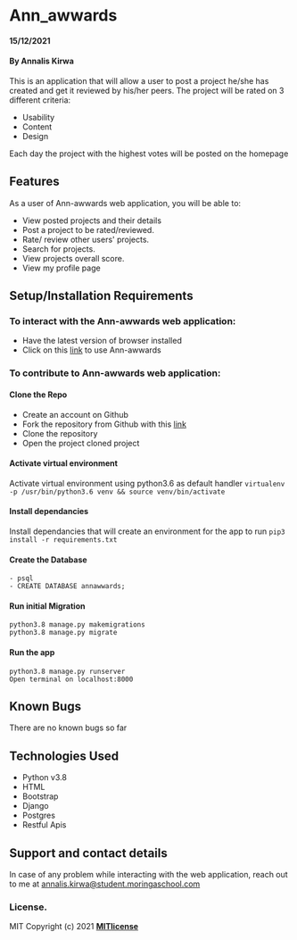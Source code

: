 # Ann_awwards  

#### 15/12/2021   
#### By **Annalis Kirwa**   

This is an application that will allow a user to post a project he/she has created and get it reviewed by his/her peers.
The project will be rated on 3 different criteria:  
* Usability  
* Content  
* Design 

Each day the project with the highest votes will be posted on the homepage  

## Features 
As a user of Ann-awwards web application, you will be able to:  
* View posted projects and their details
* Post a project to be rated/reviewed.
* Rate/ review other users' projects.
* Search for projects.
* View projects overall score.  
* View my profile page  


## Setup/Installation Requirements  
 ### To interact with the Ann-awwards web application:
 * Have the latest version of browser installed   
 * Click on this <a href = "https://annawwwards.herokuapp.com/">link</a> to use Ann-awwards  
  ### To contribute to Ann-awwards web application:  
 #### Clone the Repo  
 * Create an account on Github
* Fork the repository from Github with this <a href = "https://github.com/Annaliskirwa/_Awwards" >link </a>
* Clone the repository
* Open the project cloned project
####  Activate virtual environment
Activate virtual environment using python3.6 as default handler
    `virtualenv -p /usr/bin/python3.6 venv && source venv/bin/activate`
####  Install dependancies
Install dependancies that will create an environment for the app to run `pip3 install -r requirements.txt`
####  Create the Database
    - psql
    - CREATE DATABASE annawwards;  
    
#### Run initial Migration
    python3.8 manage.py makemigrations   
    python3.8 manage.py migrate
#### Run the app
    python3.8 manage.py runserver
    Open terminal on localhost:8000  
    
  ## Known Bugs
There are no known bugs so far
## Technologies Used  
* Python v3.8  
* HTML
* Bootstrap
* Django  
* Postgres 
* Restful Apis  
## Support and contact details
In case of any problem while interacting with the web application, reach out to me at annalis.kirwa@student.moringaschool.com
### License.
MIT Copyright (c) 2021 **[MITlicense](LICENSE)**


